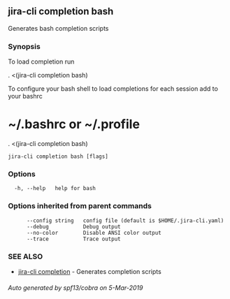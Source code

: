 ## jira-cli completion bash

Generates bash completion scripts

### Synopsis

To load completion run

. <(jira-cli completion bash)

To configure your bash shell to load completions for each session add to your bashrc

# ~/.bashrc or ~/.profile
. <(jira-cli completion bash)


```
jira-cli completion bash [flags]
```

### Options

```
  -h, --help   help for bash
```

### Options inherited from parent commands

```
      --config string   config file (default is $HOME/.jira-cli.yaml)
      --debug           Debug output
      --no-color        Disable ANSI color output
      --trace           Trace output
```

### SEE ALSO

* [jira-cli completion](jira-cli_completion.md)	 - Generates completion scripts

###### Auto generated by spf13/cobra on 5-Mar-2019
